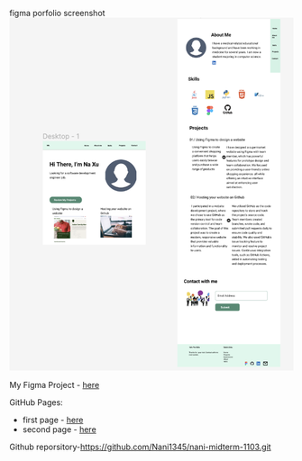 



figma porfolio screenshot
![image](./docs/images/portfolio.png)

My Figma Project - [here](https://www.figma.com/proto/zdvHG3Abqqt2mcHAShyULf/Untitled?type=design&node-id=1-194&t=hONBVMmBBpo941oO-0&scaling=min-zoom&page-id=0%3A1&starting-point-node-id=1%3A216)


GitHub Pages: 
- first page - [here](https://nani1345.github.io/nani-midterm-1103/index.html#section-home)
- second page - [here](https://nani1345.github.io/nani-midterm-1103/index2.html#section-project)


Github reporsitory-https://github.com/Nani1345/nani-midterm-1103.git

